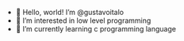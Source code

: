 - 👋 Hello, world! I’m @gustavoitalo
- 👀 I’m interested in low level programming
- 🌱 I’m currently learning c programming language

<!---
gustavoitalo/gustavoitalo is a ✨ special ✨ repository because its `README.md` (this file) appears on your GitHub profile.
You can click the Preview link to take a look at your changes.
--->
